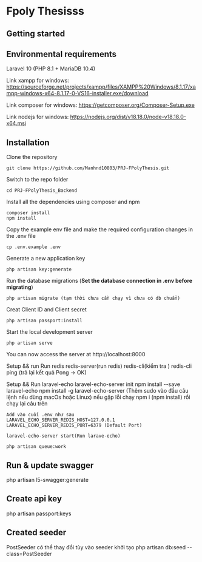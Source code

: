 # Fpoly Thesisss

## Getting started

## Environmental requirements

Laravel 10 (PHP 8.1 + MariaDB 10.4)

Link xampp for windows: https://sourceforge.net/projects/xampp/files/XAMPP%20Windows/8.1.17/xampp-windows-x64-8.1.17-0-VS16-installer.exe/download

Link composer for windows: https://getcomposer.org/Composer-Setup.exe

Link nodejs for windows: https://nodejs.org/dist/v18.18.0/node-v18.18.0-x64.msi

## Installation

Clone the repository

    git clone https://github.com/Manhnd10803/PRJ-FPolyThesis.git

Switch to the repo folder

    cd PRJ-FPolyThesis_Backend

Install all the dependencies using composer and npm

    composer install
    npm install

Copy the example env file and make the required configuration changes in the .env file

    cp .env.example .env

Generate a new application key

    php artisan key:generate

Run the database migrations (**Set the database connection in .env before migrating**)

    php artisan migrate (tạm thời chưa cần chạy vì chưa có db chuẩn)

Creat Client ID and Client secret

    php artisan passport:install

Start the local development server

    php artisan serve

You can now access the server at http://localhost:8000

Setup && run Run redis
redis-server(run redis)
redis-cli(kiểm tra )
redis-cli ping (trả lại kết quả Pong -> OK)

Setup && Run laravel-echo
laravel-echo-server init
npm install --save laravel-echo
npm install -g laravel-echo-server (Thêm sudo vào đầu câu lệnh nếu dùng macOs hoặc Linux)
nếu gặp lỗi chạy npm i (npm install) rồi chạy lại câu trên

    Add vào cuối .env như sau
    LARAVEL_ECHO_SERVER_REDIS_HOST=127.0.0.1
    LARAVEL_ECHO_SERVER_REDIS_PORT=6379 (Default Port)

    laravel-echo-server start(Run larave-echo)

    php artisan queue:work

## Run & update swagger

php artisan l5-swagger:generate

## Create api key

php artisan passport:keys

## Created seeder
PostSeeder có thể thay đổi tùy vào seeder khởi tạo
php artisan db:seed --class=PostSeeder